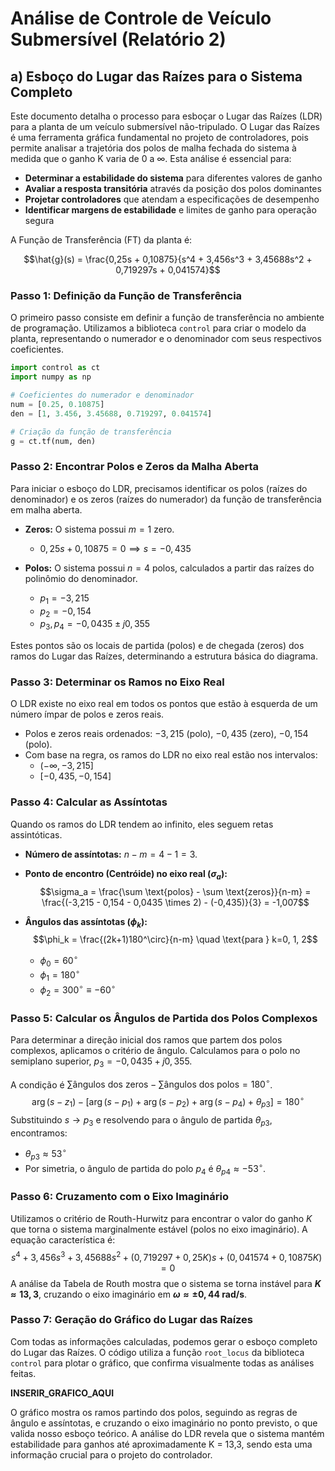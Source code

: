 # Análise de Controle de Veículo Submersível (Relatório 2)

## a) Esboço do Lugar das Raízes para o Sistema Completo

Este documento detalha o processo para esboçar o Lugar das Raízes (LDR) para a planta de um veículo submersível não-tripulado. O Lugar das Raízes é uma ferramenta gráfica fundamental no projeto de controladores, pois permite analisar a trajetória dos polos de malha fechada do sistema à medida que o ganho K varia de 0 a ∞. Esta análise é essencial para:

- **Determinar a estabilidade do sistema** para diferentes valores de ganho
- **Avaliar a resposta transitória** através da posição dos polos dominantes
- **Projetar controladores** que atendam a especificações de desempenho
- **Identificar margens de estabilidade** e limites de ganho para operação segura

A Função de Transferência (FT) da planta é:

$$\hat{g}(s) = \frac{0,25s + 0,10875}{s^4 + 3,456s^3 + 3,45688s^2 + 0,719297s + 0,041574}$$

### Passo 1: Definição da Função de Transferência

O primeiro passo consiste em definir a função de transferência no ambiente de programação. Utilizamos a biblioteca `control` para criar o modelo da planta, representando o numerador e o denominador com seus respectivos coeficientes.

```python
import control as ct
import numpy as np

# Coeficientes do numerador e denominador
num = [0.25, 0.10875]
den = [1, 3.456, 3.45688, 0.719297, 0.041574]

# Criação da função de transferência
g = ct.tf(num, den)
```

### Passo 2: Encontrar Polos e Zeros da Malha Aberta

Para iniciar o esboço do LDR, precisamos identificar os polos (raízes do denominador) e os zeros (raízes do numerador) da função de transferência em malha aberta.

- **Zeros:** O sistema possui $m=1$ zero.
  - $0,25s + 0,10875 = 0 \implies s = -0,435$

- **Polos:** O sistema possui $n=4$ polos, calculados a partir das raízes do polinômio do denominador.
  - $p_1 = -3,215$
  - $p_2 = -0,154$
  - $p_3, p_4 = -0,0435 \pm j0,355$

Estes pontos são os locais de partida (polos) e de chegada (zeros) dos ramos do Lugar das Raízes, determinando a estrutura básica do diagrama.

### Passo 3: Determinar os Ramos no Eixo Real

O LDR existe no eixo real em todos os pontos que estão à esquerda de um número ímpar de polos e zeros reais.

- Polos e zeros reais ordenados: $-3,215$ (polo), $-0,435$ (zero), $-0,154$ (polo).
- Com base na regra, os ramos do LDR no eixo real estão nos intervalos:
  - $(-\infty, -3,215]$
  - $[-0,435, -0,154]$

### Passo 4: Calcular as Assíntotas

Quando os ramos do LDR tendem ao infinito, eles seguem retas assintóticas.

- **Número de assíntotas:** $n - m = 4 - 1 = 3$.
- **Ponto de encontro (Centróide) no eixo real ($\sigma_a$):**
  $$\sigma_a = \frac{\sum \text{polos} - \sum \text{zeros}}{n-m} = \frac{(-3,215 - 0,154 - 0,0435 \times 2) - (-0,435)}{3} = -1,007$$

- **Ângulos das assíntotas ($\phi_k$):**
  $$\phi_k = \frac{(2k+1)180^\circ}{n-m} \quad \text{para } k=0, 1, 2$$
  - $\phi_0 = 60^\circ$
  - $\phi_1 = 180^\circ$
  - $\phi_2 = 300^\circ \equiv -60^\circ$

### Passo 5: Calcular os Ângulos de Partida dos Polos Complexos

Para determinar a direção inicial dos ramos que partem dos polos complexos, aplicamos o critério de ângulo. Calculamos para o polo no semiplano superior, $p_3 = -0,0435 + j0,355$.

A condição é $\sum \text{ângulos dos zeros} - \sum \text{ângulos dos polos} = 180^\circ$.
$$\arg(s-z_1) - [\arg(s-p_1) + \arg(s-p_2) + \arg(s-p_4) + \theta_{p3}] = 180^\circ$$
Substituindo $s \to p_3$ e resolvendo para o ângulo de partida $\theta_{p3}$, encontramos:

- $\theta_{p3} \approx 53^\circ$
- Por simetria, o ângulo de partida do polo $p_4$ é $\theta_{p4} \approx -53^\circ$.

### Passo 6: Cruzamento com o Eixo Imaginário

Utilizamos o critério de Routh-Hurwitz para encontrar o valor do ganho $K$ que torna o sistema marginalmente estável (polos no eixo imaginário). A equação característica é:
$$s^4 + 3,456s^3 + 3,45688s^2 + (0,719297 + 0,25K)s + (0,041574 + 0,10875K) = 0$$
A análise da Tabela de Routh mostra que o sistema se torna instável para **$K \approx 13,3$**, cruzando o eixo imaginário em **$\omega \approx \pm 0,44$ rad/s**.

### Passo 7: Geração do Gráfico do Lugar das Raízes

Com todas as informações calculadas, podemos gerar o esboço completo do Lugar das Raízes. O código utiliza a função `root_locus` da biblioteca `control` para plotar o gráfico, que confirma visualmente todas as análises feitas.

**INSERIR_GRAFICO_AQUI**

O gráfico mostra os ramos partindo dos polos, seguindo as regras de ângulo e assíntotas, e cruzando o eixo imaginário no ponto previsto, o que valida nosso esboço teórico. A análise do LDR revela que o sistema mantém estabilidade para ganhos até aproximadamente K = 13,3, sendo esta uma informação crucial para o projeto do controlador.